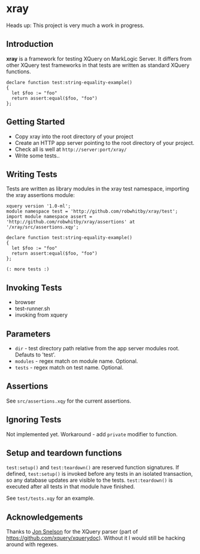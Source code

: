 # xray

Heads up: This project is very much a work in progress.


## Introduction
**xray** is a framework for testing XQuery on MarkLogic Server. It differs from other XQuery test frameworks in that tests are written as standard XQuery functions.

```xquery
declare function test:string-equality-example()
{
  let $foo := "foo"
  return assert:equal($foo, "foo")
};
```

## Getting Started
* Copy xray into the root directory of your project 
* Create an HTTP app server pointing to the root directory of your project.
* Check all is well at `http://server:port/xray/`
* Write some tests..


## Writing Tests
Tests are written as library modules in the xray test namespace, importing the xray assertions module:

```xquery
xquery version '1.0-ml';
module namespace test = 'http://github.com/robwhitby/xray/test';
import module namespace assert = 'http://github.com/robwhitby/xray/assertions' at '/xray/src/assertions.xqy';

declare function test:string-equality-example()
{
  let $foo := "foo"
  return assert:equal($foo, "foo")
};

(: more tests :)
```

## Invoking Tests
* browser
* test-runner.sh
* invoking from xquery 


## Parameters
* `dir` - test directory path relative from the app server modules root. Defauts to 'test'.
* `modules` - regex match on module name. Optional.
* `tests` - regex match on test name. Optional.


## Assertions
See `src/assertions.xqy` for the current assertions.


## Ignoring Tests 
Not implemented yet. Workaround - add `private` modifier to function.


## Setup and teardown functions
`test:setup()` and `test:teardown()` are reserved function signatures. If defined, `test:setup()` is invoked before any tests in an isolated transaction, so any database updates are visible to the tests. `test:teardown()` is executed after all tests in that module have finished.

See `test/tests.xqy` for an example.


## Acknowledgements
Thanks to [Jon Snelson](http://github.com/jpcs) for the XQuery parser (part of https://github.com/xquery/xquerydoc). Without it I would still be hacking around with regexes.



